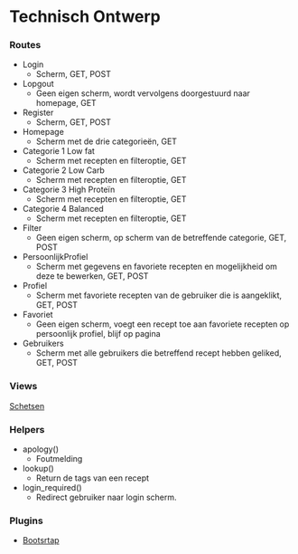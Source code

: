 # Technisch Ontwerp

### Routes

- Login
  - Scherm, GET, POST
- Lopgout
  - Geen eigen scherm, wordt vervolgens doorgestuurd naar homepage, GET
- Register
  - Scherm, GET, POST
- Homepage
  - Scherm met de drie categorieën, GET
- Categorie 1 Low fat
  - Scherm met recepten en filteroptie, GET
- Categorie 2 Low Carb
  - Scherm met recepten en filteroptie, GET
- Categorie 3 High Proteïn
  - Scherm met recepten en filteroptie, GET
- Categorie 4 Balanced
  - Scherm met recepten en filteroptie, GET
- Filter
  - Geen eigen scherm, op scherm van de betreffende categorie, GET, POST
- PersoonlijkProfiel
  -  Scherm met gegevens en favoriete recepten en mogelijkheid om deze te bewerken, GET, POST
- Profiel
  - Scherm met favoriete recepten van de gebruiker die is aangeklikt, GET, POST
- Favoriet
  - Geen eigen scherm, voegt een recept toe aan favoriete recepten op persoonlijk profiel, blijf op pagina
- Gebruikers
  - Scherm met alle gebruikers die betreffend recept hebben geliked, GET, POST

### Views

[Schetsen](https://docs.google.com/presentation/d/1fVsH-EsZZ9C-X2kP4JCAMMhQKwtrBTdFnS-zybqx5Zs/edit#slide=id.p2)


### Helpers
- apology()
  - Foutmelding
- lookup()
  - Return de tags van een recept
- login_required()
  - Redirect gebruiker naar login scherm.


### Plugins
- [Bootsrtap](https://getbootstrap.com/)


